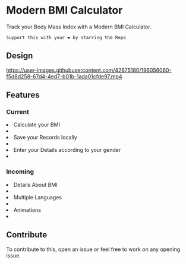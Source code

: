 # Modern BMI Calculator

Track your Body Mass Index with a Modern BMI Calculator.

`Support this with your ❤ by starring the Repo`
## Design

https://user-images.githubusercontent.com/42675180/196056060-f5d8d258-67d4-4ed7-b01b-1ada01cfde97.mp4



## Features


### Current

<li>Calculate your BMI<li/>
<li>Save your Records locally<li/>
<li>Enter your Details according to your gender<li/>

  
### Incoming
    
<li>Details About BMI<li/>
<li>Multiple Languages<li/>
<li>Animations<li/>


## Contribute
To contribute to this, open an issue or feel free to work on any opening issue.
 
